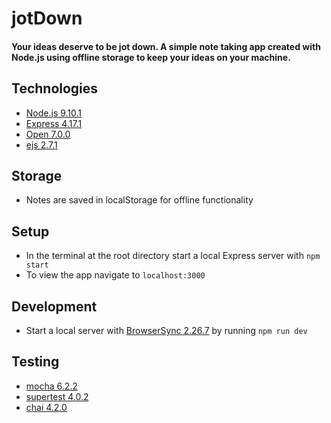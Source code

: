 # jotDown

#### Your ideas deserve to be jot down. A simple note taking app created with Node.js using offline storage to keep your ideas on your machine.

## Technologies

- [Node.js 9.10.1](https://nodejs.org/en/)
- [Express 4.17.1](https://expressjs.com/)
- [Open 7.0.0](https://www.npmjs.com/package/open)
- [ejs 2.7.1](https://www.npmjs.com/package/ejs)

## Storage

- Notes are saved in localStorage for offline functionality

## Setup

- In the terminal at the root directory start a local Express server with `npm start`
- To view the app navigate to `localhost:3000`

## Development

- Start a local server with [BrowserSync 2.26.7](https://www.browsersync.io/) by running `npm run dev`

## Testing

- [mocha 6.2.2](https://mochajs.org/)
- [supertest 4.0.2](https://www.npmjs.com/package/supertest)
- [chai 4.2.0](https://www.npmjs.com/package/chai)